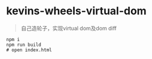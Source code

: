 # kevins-wheels-virtual-dom

> 自己造轮子，实现virtual dom及dom diff

```
npm i
npm run build
# open index.html
```